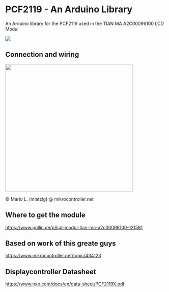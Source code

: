 # PCF2119 - An Arduino Library
 An Arduino library for the PCF2119 used in the TIAN MA A2C00096100 LCD Modul

<img src="https://raw.github.com/cimba007/PCF2119/master/1615643705682.jpg" />

## Connection and wiring
<img src="https://raw.github.com/cimba007/PCF2119/master/TestLCD_A2C00096100.png" width="400" />

©  Mario L. (mlatzig) @ mikrocontroller.net

## Where to get the module
https://www.pollin.de/p/lcd-modul-tian-ma-a2c00096100-121581

## Based on work of this greate guys
https://www.mikrocontroller.net/topic/434123

## Displaycontroller Datasheet
https://www.nxp.com/docs/en/data-sheet/PCF2119X.pdf
